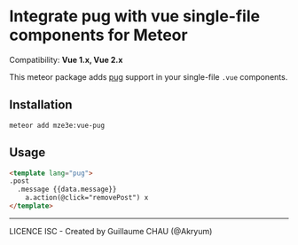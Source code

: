 # Integrate pug with vue single-file components for Meteor

Compatibility: **Vue 1.x, Vue 2.x**

This meteor package adds [pug](http://pugjs.org) support in your single-file `.vue` components.

## Installation

    meteor add mze3e:vue-pug


## Usage

```html
<template lang="pug">
.post
  .message {{data.message}}
    a.action(@click="removePost") x
</template>
```

---

LICENCE ISC - Created by Guillaume CHAU (@Akryum)
